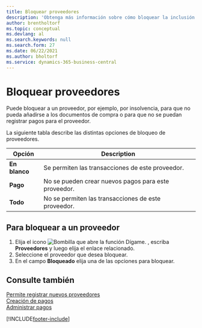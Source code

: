 ```yaml
---
title: Bloquear proveedores
description: 'Obtenga más información sobre cómo bloquear la inclusión de proveedores en cualquier transacción, o simplemente cómo bloquear nuevos pagos a ellos.'
author: brentholtorf
ms.topic: conceptual
ms.devlang: al
ms.search.keywords: null
ms.search.form: 27
ms.date: 06/22/2021
ms.author: bholtorf
ms.service: dynamics-365-business-central
---
```

# Bloquear proveedores
Puede bloquear a un proveedor, por ejemplo, por insolvencia, para que no pueda añadirse a los documentos de compra o para que no se puedan registrar pagos para el proveedor.

La siguiente tabla describe las distintas opciones de bloqueo de proveedores.  

|Opción|Description|  
|--------------------|------------|  
|**En blanco**|Se permiten las transacciones de este proveedor.|
|**Pago**|No se pueden crear nuevos pagos para este proveedor.|  
|**Todo**|No se permiten las transacciones de este proveedor.|  

## Para bloquear a un proveedor  
1. Elija el icono ![Bombilla que abre la función Dígame.](media/ui-search/search_small.png "Dígame qué desea hacer") , escriba **Proveedores** y luego elija el enlace relacionado.
2. Seleccione el proveedor que desea bloquear.
3. En el campo **Bloqueado** elija una de las opciones para bloquear.

## Consulte también  
[Permite registrar nuevos proveedores](purchasing-how-register-new-vendors.md)  
[Creación de pagos](payables-make-payments.md)  
[Administrar pagos](payables-manage-payables.md)


[!INCLUDE[footer-include](includes/footer-banner.md)]